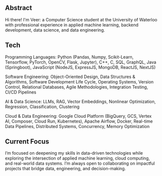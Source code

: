 ## Abstract

Hi there! I'm Veer: a Computer Science student at the University of Waterloo with professional experience in applied machine learning, backend development, data science, and data engineering.

## Tech
Programming Languages: Python (Pandas, Numpy, Scikit-Learn, Tensorflow, PyTorch, OpenCV, Flask, Jupyter), C++, C, SQL, GraphQL, Java (Springboot), JavaScript (NodeJS, ExpressJS, MongoDB, ReactJS, NextJS)

Software Engineering: Object-Oriented Design, Data Structures & Algorithms, Software Development Life Cycle, Operating Systems, Version Control, Relational Databases, Agile Methodologies, Integration Testing, CI/CD Pipelines

AI & Data Science: LLMs, RAG, Vector Embeddings, Nonlinear Optimization, Regression, Classification, Clustering

Cloud & Data Engineering: Google Cloud Platform (BigQuery, GCS, Vertex AI, Composer, Cloud Run, Kubernetes), Apache Airflow, Docker, Real-time Data Pipelines, Distributed Systems, Concurrency, Memory Optimization

## Current Focus
I’m focused on deepening my skills in data-driven technologies while exploring the intersection of applied machine learning, cloud computing, and real-world data systems. I’m always open to collaborating on impactful projects that bridge data, engineering, and decision-making.


